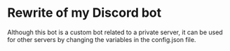 # Rewrite of my Discord bot
Although this bot is a custom bot related to a private server, it can be used for other servers by changing the variables in the config.json file.
